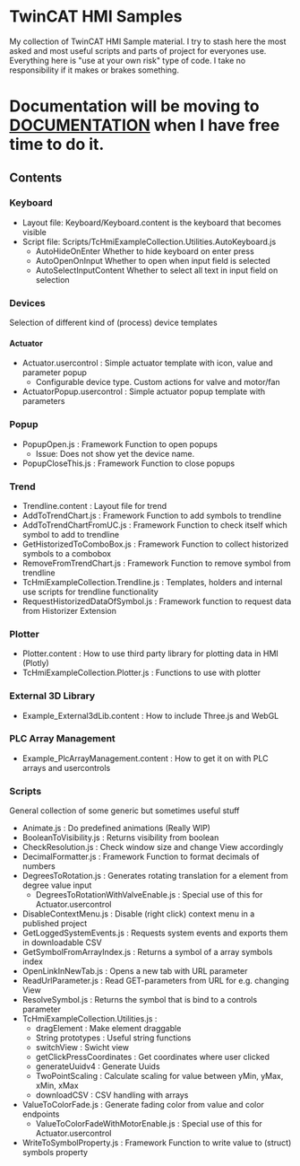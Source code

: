 # TwinCAT HMI Samples
My collection of TwinCAT HMI Sample material. I try to stash here the most asked and most useful scripts and parts of project for everyones use.
Everything here is "use at your own risk" type of code. I take no responsibility if it makes or brakes something.


# Documentation will be moving to [DOCUMENTATION](./DOCUMENTATION.md) when I have free time to do it.

## Contents

### Keyboard
- Layout file: Keyboard/Keyboard.content is the keyboard that becomes visible
- Script file: Scripts/TcHmiExampleCollection.Utilities.AutoKeyboard.js 
  - AutoHideOnEnter Whether to hide keyboard on enter press
  - AutoOpenOnInput Whether to open when input field is selected
  - AutoSelectInputContent Whether to select all text in input field on selection
  
### Devices
Selection of different kind of (process) device templates

#### Actuator
- Actuator.usercontrol : Simple actuator template with icon, value and parameter popup
  - Configurable device type. Custom actions for valve and motor/fan 
- ActuatorPopup.usercontrol : Simple actuator popup template with parameters

### Popup
- PopupOpen.js : Framework Function to open popups
  - Issue: Does not show yet the device name.
- PopupCloseThis.js : Framework Function to close popups

### Trend
- Trendline.content : Layout file for trend
- AddToTrendChart.js : Framework Function to add symbols to trendline
- AddToTrendChartFromUC.js : Framework Function to check itself which symbol to add to trendline 
- GetHistorizedToComboBox.js : Framework Function to collect historized symbols to a combobox
- RemoveFromTrendChart.js : Framework Function to remove symbol from trendline
- TcHmiExampleCollection.Trendline.js : Templates, holders and internal use scripts for trendline functionality
- RequestHistorizedDataOfSymbol.js : Framework function to request data from Historizer Extension

### Plotter
- Plotter.content : How to use third party library for plotting data in HMI (Plotly)
- TcHmiExampleCollection.Plotter.js : Functions to use with plotter

### External 3D Library
- Example_External3dLib.content : How to include Three.js and WebGL

### PLC Array Management
- Example_PlcArrayManagement.content : How to get it on with PLC arrays and usercontrols

### Scripts
General collection of some generic but sometimes useful stuff
- Animate.js : Do predefined animations (Really WIP) 
- BooleanToVisibility.js : Returns visibility from boolean
- CheckResolution.js : Check window size and change View accordingly
- DecimalFormatter.js : Framework Function to format decimals of numbers
- DegreesToRotation.js : Generates rotating translation for a element from degree value input
  - DegreesToRotationWithValveEnable.js : Special use of this for Actuator.usercontrol
- DisableContextMenu.js : Disable (right click) context menu in a published project
- GetLoggedSystemEvents.js : Requests system events and exports them in downloadable CSV
- GetSymbolFromArrayIndex.js : Returns a symbol of a array symbols index
- OpenLinkInNewTab.js : Opens a new tab with URL parameter
- ReadUrlParameter.js : Read GET-parameters from URL for e.g. changing View
- ResolveSymbol.js : Returns the symbol that is bind to a controls parameter
- TcHmiExampleCollection.Utilities.js : 
  - dragElement : Make element draggable
  - String prototypes : Useful string functions
  - switchView : Swicht view
  - getClickPressCoordinates : Get coordinates where user clicked
  - generateUuidv4 : Generate Uuids
  - TwoPointScaling : Calculate scaling for value between yMin, yMax, xMin, xMax
  - downloadCSV : CSV handling with arrays
- ValueToColorFade.js : Generate fading color from value and color endpoints
  - ValueToColorFadeWithMotorEnable.js : Special use of this for Actuator.usercontrol
- WriteToSymbolProperty.js : Framework Function to write value to (struct) symbols property

